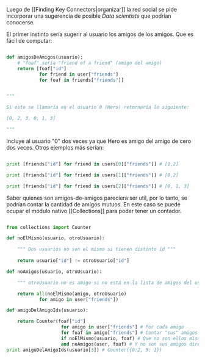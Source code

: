 
Luego de [[Finding Key Connectors|organizar]] la red social se pide incorporar una sugerencia de posible *Data scientists* que podrían conocerse. 

El primer instinto sería sugerir al usuario los amigos de los amigos. Que es fácil de computar: 

```Python 

def amigosDeAmigos(usuario):
	# "foaf" sería "friend of a friend" (amigo del amigo)
	return [foaf["id"]
			for friend in user["friends"]
			for foaf in friends["friends"]]


""" 

Si esto se llamaría en el usuario 0 (Hero) retornaría lo siguiente: 

[0, 2, 3, 0, 1, 3]

"""
```

Incluye al usuario "0" dos veces ya que Hero es amigo del amigo de cero dos veces. Otros ejemplos más serían: 

```Python 

print [friends["id"] for friend in users[0]["friends"]] # [1,2]

print [friends["id"] for friend in users[1]["friends"]] # [0,2]

print [friends["id"] for friend in users[2]["friends"]] # [0, 1, 3]

```

Saber quienes son amigos-de-amigos pareciera ser util, por lo tanto, se podrían contar la cantidad de amigos mutuos. En este caso se puede ocupar el módulo nativo [[Collections]] para poder tener un contador. 

```Python 

from collections import Counter 

def noElMismo(usuario, otroUsuario): 

	""" Dos usuarios no son el mismo si tienen distinto id """
	
	return usuario["id"] != otroUsuario["id"]

def noAmigos(usuario, otroUsuario): 

	""" otroUsuario no es amigo si no está en la lista de amigos del usuario (user["friends"]) """ 

	return all(noElMismo(amigo, otroUsuario)
			for amigo in user["friends"])

def amigoDelAmigoIds(usuario): 

	return Counter(foaf["id"]
					for amigo in user["friends"] # Por cada amigo 
					for foaf in amigo["friends"] # Contar "sus" amigos 
					if noElMismo(usuario, foaf) # Que no son ellos mismos 
					and noAmigos(user, foaf) # Y no son sus amigos directos 
print amigoDelAmigoIds(usuario[3]) # Counter({0:2, 5: 1})

```



